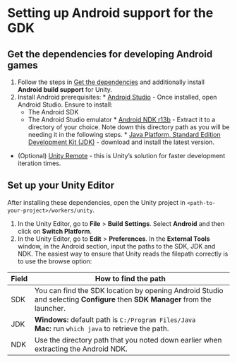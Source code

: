 # Setting up Android support for the GDK

## Get the dependencies for developing Android games
  1. Follow the steps in [Get the dependencies]({{urlRoot}}/setup-and-installing) and additionally install **Android build support** for Unity.
  1. Install Android prerequisites:
    * [Android Studio](https://developer.android.com/studio/) -  Once installed, open Android Studio. Ensure to install:
       * The Android SDK
       * The Android Studio emulator
    * [Android NDK r13b](https://developer.android.com/ndk/downloads/older_releases) - Extract it to a directory of your choice. Note down this directory path as you will be needing it in the following steps.
    * [Java Platform, Standard Edition Development Kit (JDK)](http://www.oracle.com/technetwork/java/javase/downloads/jdk8-downloads-2133151.html) - download and install the latest version.
  * (Optional) [Unity Remote](https://play.google.com/store/apps/details?id=com.unity3d.genericremote) - this is Unity’s solution for faster development iteration times.

## Set up your Unity Editor
After installing these dependencies, open the Unity project in `<path-to-your-project>/workers/unity`.

  1. In the Unity Editor, go to **File** > **Build Settings**. Select **Android** and then click on **Switch Platform**.
  1. In the Unity Editor, go to **Edit** > **Preferences**. In the **External Tools** window, in the Android section, input the paths to the SDK, JDK and NDK. The easiest way to ensure that Unity reads the filepath correctly is to use the browse option:

| Field | How to find the path |
|-------|------|
| SDK  |  You can find the SDK location by opening Android Studio and selecting **Configure** then **SDK Manager** from the launcher. |
| JDK  |  **Windows:** default path is `C:/Program Files/Java` <br/>**Mac:** run `which java` to retrieve the path. |
| NDK  |  Use the directory path that you noted down earlier when extracting the Android NDK.|

